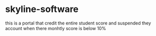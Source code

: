 # skyline-software
this is a portal that credit the entire student score and suspended they account when there monhtly score is below 10%
